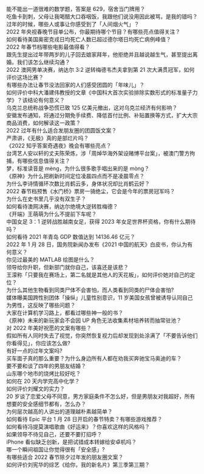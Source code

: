 能不能出一道很难的数学题，答案是 629，宿舍当门牌用？  
吃鱼卡到刺，父母让我喝醋大口吞咽饭，我跟他们说没用因此被骂，是我的错吗？  
过年的时候，哪些人或事让你感受到了「人间烟火气」？  
2022 年央视春晚节目单公布，你最期待哪个节目？有哪些亮点值得关注？  
如何看待美国奥密克戎日均死亡人数已超过德尔塔日均死亡病例峰值？  
2022 年春节档哪些电影最值得看？  
跟先生提出过年带两岁的儿子回去娘家拜年，他拒绝并且越说越生气，甚至提出离婚。我们该怎么继续沟通？  
2022 澳网男单决赛，纳达尔 3:2 逆转梅德韦杰夫拿到第 21 次大满贯冠军，如何评价这场比赛？  
有哪些办法让春节没法回家的人们感受团圆的「年味儿」？  
如何评价中科大潘建伟教授的文章《中国科大首次实验排除实数形式的标准量子力学》？该结论有何意义？  
乌克兰总统称战争恐慌已致 125 亿美元撤出，这对乌克兰经济有何影响？  
安徽发布通知，将通过分期免手续费、降低首付比例、补贴置换等方式，扩大大宗商品消费，如何解读这一政策？  
2022 过年有什么适合发朋友圈的团圆饭文案？  
严肃讲，《无极》真的是部烂片吗？  
《2022 知乎答案奇遇夜》晚会有哪些亮点？  
台湾艺人安以轩的丈夫陈荣炼，涉「周焯华海外架设赌博平台案」，被澳门警方拘捕，有哪些信息值得关注？  
梦，标准读音是 mèng，为什么很多歌手唱出来的是 mòng？  
《原神》为什么把刷新时间定位凌晨四点而不是凌晨零点？  
为什么李诗情循环次数比肖鹤云多，身体状况却比肖鹤云好？  
2022 春节档预售《水门桥》票房一骑绝尘，它会是今年的票房冠军吗？  
为什么在史书里几乎没有双生子？  
如何看待澳网决赛，纳达尔绝境大逆转胜梅德？  
《开端》王萌萌为什么不提前下车呢？  
中国女足 3：1 逆转战胜越南女足，获得 2023 年女足世界杯资格，你有什么期待吗？  
如何看待 2021 年青岛 GDP 数值达到 14136.46 亿元？  
2022 年 1 月 28 日，国务院新闻办发布《2021 中国的航天》白皮书，你认为有何意义？  
你见过最美的 MATLAB 绘图是什么？  
领导给你升职，但新部门就你自己，该喜还是该悲？  
王濛称「只要我在赛场上，第二名就是其他人的天花板」，如何评价她对自己的定位？  
为什么其他生物看到同类尸体不会害怕，而人类看到同类的尸体会害怕?  
媒体曝美国跨性别团体「操纵」儿童性别意识，11 岁美国女孩曾被诱导认同自己为男性，这反映了哪些问题？  
大家在计算机学习路上，都看过哪些神一般的书？  
《原神》未来的新玩家会不会因 UP 角色无法收集素材培养转而抽常驻池？  
对 2022 年美好祝愿的文案有哪些？  
假如所有人同时失去了视觉，你突然恢复视力后却发现到处涂满了「不要告诉他们你看得见」，你应该怎么做?  
有好一点的过年文案吗?  
买车面子真的那么重要？为什么身边所有人都在劝我买奔驰宝马奥迪的车？  
要不要和谈了四年的男朋友结婚？  
山东哪个地市的烧烤比较好吃？  
如何在 20 天内学完高中化学？  
如何评价刘耀文的实力？  
20 岁谈了恋爱父母不同意，男方家庭条件不怎么好，但是男朋友对我超好，所有想要的安全感细节都有，怎么办？  
为何层次越高的人讲出的道理越朴素越简单？  
如何看待 Epic 平台 1 月 28 日开启的春节特卖？有哪些游戏推荐？  
如何看待冯提莫演唱歌曲《好运来》？你喜欢这样的风格吗？  
如果领导不待见自己，还要不要打招呼？  
iPhone 看似缺乏创新，是把试错成本转嫁给安卓机吗？  
哪一个瞬间祖国让你觉得很有「安全感」?  
有哪些适合 2022 春节除夕过年发的朋友圈文案？  
如何评价刘宪华的综艺《给你，我的新名片》第三季第三期？  
